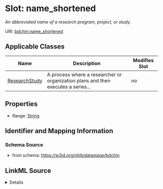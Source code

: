 # Slot: name_shortened


_An abbreviated name of a research program, project, or study._



URI: [bdchm:name_shortened](bdchm:name_shortened)



<!-- no inheritance hierarchy -->




## Applicable Classes

| Name | Description | Modifies Slot |
| --- | --- | --- |
[ResearchStudy](ResearchStudy.md) | A process where a researcher or organization plans and then executes a series... |  no  |







## Properties

* Range: [String](String.md)





## Identifier and Mapping Information







### Schema Source


* from schema: https://w3id.org/nhlbidatastage/bdchm




## LinkML Source

<details>
```yaml
name: name_shortened
description: An abbreviated name of a research program, project, or study.
from_schema: https://w3id.org/nhlbidatastage/bdchm
rank: 1000
alias: name_shortened
owner: ResearchStudy
domain_of:
- ResearchStudy
range: string

```
</details>